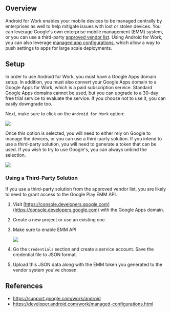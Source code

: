 ## Overview

Android for Work enables your mobile devices to be managed centrally by enterprises as well to help mitigate issues with lost or stolen devices.  You can leverage Google's own enterprise mobile management (EMM) system, or you can use a third-party [approved vendor list](https://www.google.com/work/android/partners/).  Using Android for Work, you can also leverage [managed app configurations](https://developer.android.com/work/managed-configurations.html), which allow a way to push settings to apps for large scale deployments.

## Setup

In order to use Android for Work, you must have a Google Apps domain setup.  In addition, you must also convert your Google Apps domain to a Google Apps for Work, which is a paid subscription service.  Standard Google Apps domains cannot be used, but you can upgrade to a 30-day free trial service to evaluate the service.    If you choose not to use it, you can easily downgrade too.

Next, make sure to click on the `Android for Work` option:

<img src="http://i.imgur.com/Ccg7pdi.png"/>

Once this option is selected, you will need to either rely on Google to manage the devices, or you can use a third-party solution.  If you intend to use a third-party solution, you will need to generate a token that can be used.  If you wish to try to use Google's, you can always unbind the selection.

<img src="http://i.imgur.com/EyiIQS1.png">

### Using a Third-Party Solution

If you use a third-party solution from the approved vendor list, you are likely to need to grant access to the Google Play EMM API.

1. Visit [https://console.developers.google.com](https://console.developers.google.com) with the Google Apps domain.  

2. Create a new project or use an existing one.

3. Make sure to enable EMM API

   <img src="http://i.imgur.com/GyMQzmX.png"/>

4. Go the `Credentials` section and create a service account.  Save the credential file to JSON format.

5. Upload this JSON data along with the EMM token you generated to the vendor system you've chosen.

## References

* <https://support.google.com/work/android>
* <https://developer.android.com/work/managed-configurations.html>
